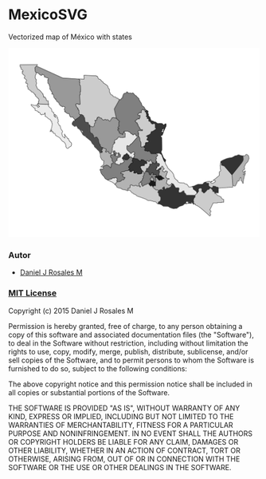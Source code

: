 MexicoSVG
=========

Vectorized map of México with states

![](https://github.com/DannasCornell/MexicoSVG/blob/master/svg/mex2_image.gifV4.svg)

### Autor

* [Daniel J Rosales M](https://github.com/DannasCornell)

### [MIT License](https://github.com/DannasCornell/MexicoSVG/blob/master/LICENSE)

Copyright (c) 2015 Daniel J Rosales M

Permission is hereby granted, free of charge, to any person obtaining a copy
of this software and associated documentation files (the "Software"), to deal
in the Software without restriction, including without limitation the rights
to use, copy, modify, merge, publish, distribute, sublicense, and/or sell
copies of the Software, and to permit persons to whom the Software is
furnished to do so, subject to the following conditions:

The above copyright notice and this permission notice shall be included in all
copies or substantial portions of the Software.

THE SOFTWARE IS PROVIDED "AS IS", WITHOUT WARRANTY OF ANY KIND, EXPRESS OR
IMPLIED, INCLUDING BUT NOT LIMITED TO THE WARRANTIES OF MERCHANTABILITY,
FITNESS FOR A PARTICULAR PURPOSE AND NONINFRINGEMENT. IN NO EVENT SHALL THE
AUTHORS OR COPYRIGHT HOLDERS BE LIABLE FOR ANY CLAIM, DAMAGES OR OTHER
LIABILITY, WHETHER IN AN ACTION OF CONTRACT, TORT OR OTHERWISE, ARISING FROM,
OUT OF OR IN CONNECTION WITH THE SOFTWARE OR THE USE OR OTHER DEALINGS IN THE
SOFTWARE.
